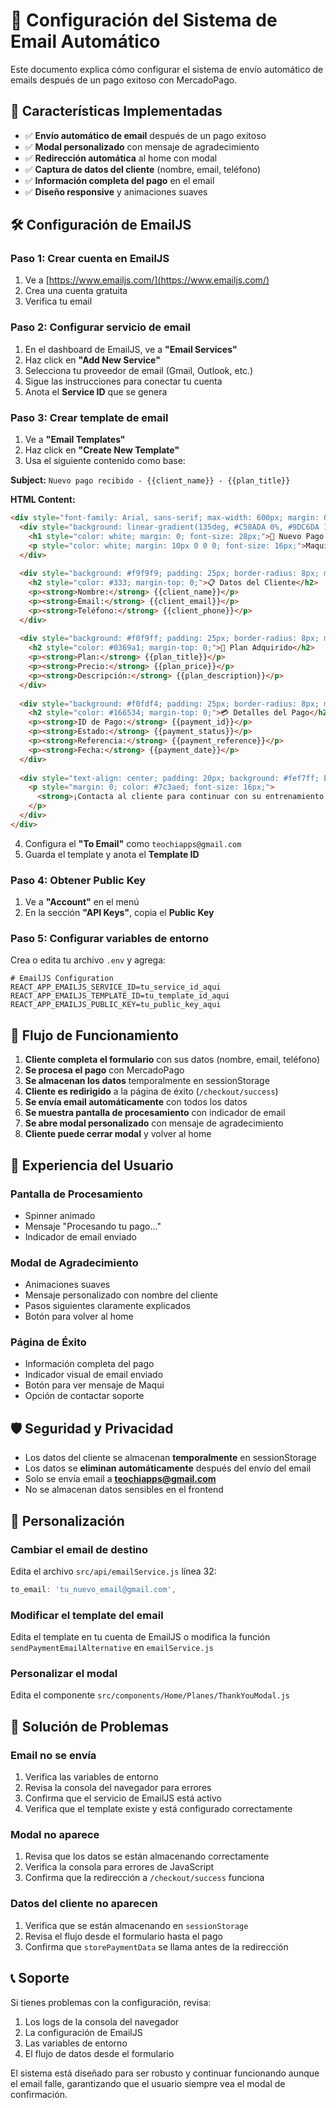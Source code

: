 # 📧 Configuración del Sistema de Email Automático

Este documento explica cómo configurar el sistema de envío automático de emails después de un pago exitoso con MercadoPago.

## 🚀 Características Implementadas

- ✅ **Envío automático de email** después de un pago exitoso
- ✅ **Modal personalizado** con mensaje de agradecimiento
- ✅ **Redirección automática** al home con modal
- ✅ **Captura de datos del cliente** (nombre, email, teléfono)
- ✅ **Información completa del pago** en el email
- ✅ **Diseño responsive** y animaciones suaves

## 🛠️ Configuración de EmailJS

### Paso 1: Crear cuenta en EmailJS

1. Ve a [https://www.emailjs.com/](https://www.emailjs.com/)
2. Crea una cuenta gratuita
3. Verifica tu email

### Paso 2: Configurar servicio de email

1. En el dashboard de EmailJS, ve a **"Email Services"**
2. Haz click en **"Add New Service"**
3. Selecciona tu proveedor de email (Gmail, Outlook, etc.)
4. Sigue las instrucciones para conectar tu cuenta
5. Anota el **Service ID** que se genera

### Paso 3: Crear template de email

1. Ve a **"Email Templates"**
2. Haz click en **"Create New Template"**
3. Usa el siguiente contenido como base:

**Subject:** `Nuevo pago recibido - {{client_name}} - {{plan_title}}`

**HTML Content:**
```html
<div style="font-family: Arial, sans-serif; max-width: 600px; margin: 0 auto; padding: 20px;">
  <div style="background: linear-gradient(135deg, #C58ADA 0%, #9DC6DA 100%); padding: 30px; border-radius: 10px; text-align: center; margin-bottom: 30px;">
    <h1 style="color: white; margin: 0; font-size: 28px;">🎉 Nuevo Pago Recibido</h1>
    <p style="color: white; margin: 10px 0 0 0; font-size: 16px;">Maquifit - Sistema de Pagos</p>
  </div>
  
  <div style="background: #f9f9f9; padding: 25px; border-radius: 8px; margin-bottom: 20px;">
    <h2 style="color: #333; margin-top: 0;">📋 Datos del Cliente</h2>
    <p><strong>Nombre:</strong> {{client_name}}</p>
    <p><strong>Email:</strong> {{client_email}}</p>
    <p><strong>Teléfono:</strong> {{client_phone}}</p>
  </div>
  
  <div style="background: #f0f9ff; padding: 25px; border-radius: 8px; margin-bottom: 20px;">
    <h2 style="color: #0369a1; margin-top: 0;">💪 Plan Adquirido</h2>
    <p><strong>Plan:</strong> {{plan_title}}</p>
    <p><strong>Precio:</strong> {{plan_price}}</p>
    <p><strong>Descripción:</strong> {{plan_description}}</p>
  </div>
  
  <div style="background: #f0fdf4; padding: 25px; border-radius: 8px; margin-bottom: 20px;">
    <h2 style="color: #166534; margin-top: 0;">💳 Detalles del Pago</h2>
    <p><strong>ID de Pago:</strong> {{payment_id}}</p>
    <p><strong>Estado:</strong> {{payment_status}}</p>
    <p><strong>Referencia:</strong> {{payment_reference}}</p>
    <p><strong>Fecha:</strong> {{payment_date}}</p>
  </div>
  
  <div style="text-align: center; padding: 20px; background: #fef7ff; border-radius: 8px;">
    <p style="margin: 0; color: #7c3aed; font-size: 16px;">
      <strong>¡Contacta al cliente para continuar con su entrenamiento personalizado!</strong>
    </p>
  </div>
</div>
```

4. Configura el **"To Email"** como `teochiapps@gmail.com`
5. Guarda el template y anota el **Template ID**

### Paso 4: Obtener Public Key

1. Ve a **"Account"** en el menú
2. En la sección **"API Keys"**, copia el **Public Key**

### Paso 5: Configurar variables de entorno

Crea o edita tu archivo `.env` y agrega:

```env
# EmailJS Configuration
REACT_APP_EMAILJS_SERVICE_ID=tu_service_id_aqui
REACT_APP_EMAILJS_TEMPLATE_ID=tu_template_id_aqui  
REACT_APP_EMAILJS_PUBLIC_KEY=tu_public_key_aqui
```

## 🔄 Flujo de Funcionamiento

1. **Cliente completa el formulario** con sus datos (nombre, email, teléfono)
2. **Se procesa el pago** con MercadoPago
3. **Se almacenan los datos** temporalmente en sessionStorage
4. **Cliente es redirigido** a la página de éxito (`/checkout/success`)
5. **Se envía email automáticamente** con todos los datos
6. **Se muestra pantalla de procesamiento** con indicador de email
7. **Se abre modal personalizado** con mensaje de agradecimiento
8. **Cliente puede cerrar modal** y volver al home

## 📱 Experiencia del Usuario

### Pantalla de Procesamiento
- Spinner animado
- Mensaje "Procesando tu pago..."
- Indicador de email enviado

### Modal de Agradecimiento
- Animaciones suaves
- Mensaje personalizado con nombre del cliente
- Pasos siguientes claramente explicados
- Botón para volver al home

### Página de Éxito
- Información completa del pago
- Indicador visual de email enviado
- Botón para ver mensaje de Maqui
- Opción de contactar soporte

## 🛡️ Seguridad y Privacidad

- Los datos del cliente se almacenan **temporalmente** en sessionStorage
- Los datos se **eliminan automáticamente** después del envío del email
- Solo se envía email a **teochiapps@gmail.com**
- No se almacenan datos sensibles en el frontend

## 🔧 Personalización

### Cambiar el email de destino
Edita el archivo `src/api/emailService.js` línea 32:
```javascript
to_email: 'tu_nuevo_email@gmail.com',
```

### Modificar el template del email
Edita el template en tu cuenta de EmailJS o modifica la función `sendPaymentEmailAlternative` en `emailService.js`

### Personalizar el modal
Edita el componente `src/components/Home/Planes/ThankYouModal.js`

## 🐛 Solución de Problemas

### Email no se envía
1. Verifica las variables de entorno
2. Revisa la consola del navegador para errores
3. Confirma que el servicio de EmailJS está activo
4. Verifica que el template existe y está configurado correctamente

### Modal no aparece
1. Revisa que los datos se están almacenando correctamente
2. Verifica la consola para errores de JavaScript
3. Confirma que la redirección a `/checkout/success` funciona

### Datos del cliente no aparecen
1. Verifica que se están almacenando en `sessionStorage`
2. Revisa el flujo desde el formulario hasta el pago
3. Confirma que `storePaymentData` se llama antes de la redirección

## 📞 Soporte

Si tienes problemas con la configuración, revisa:
1. Los logs de la consola del navegador
2. La configuración de EmailJS
3. Las variables de entorno
4. El flujo de datos desde el formulario

El sistema está diseñado para ser robusto y continuar funcionando aunque el email falle, garantizando que el usuario siempre vea el modal de confirmación.
